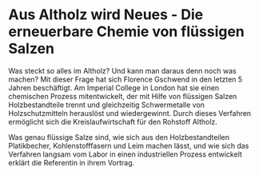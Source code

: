 # Aus Altholz wird Neues - Die erneuerbare Chemie von flüssigen Salzen
Was steckt so alles im Altholz? Und kann man daraus denn noch was machen? Mit dieser Frage hat sich Florence Gschwend in den letzten 5 Jahren beschäftigt. Am Imperial College in London hat sie einen chemischen Prozess mitentwickelt, der mit Hilfe von flüssigen Salzen Holzbestandteile trennt und gleichzeitig Schwermetalle von Holzschutzmitteln herauslöst und wiedergewinnt. Durch dieses Verfahren ermöglicht sich die Kreislaufwirtschaft für den Rohstoff Altholz.

Was genau flüssige Salze sind, wie sich aus den Holzbestandteilen Platikbecher, Kohlenstofffasern und Leim machen lässt, und wie sich das Verfahren langsam vom Labor in einen industriellen Prozess entwickelt erklärt die Referentin in ihrem Vortrag.

<!-- type: published -->
<!-- date: 2018-11-22 22:00:00 -->

<!-- description: Was steckt so alles im Altholz und was kann man daraus noch alles machen? -->
<!-- category: Vorträge -->
<!-- tags: Holz, Chemie, Salz -->
<!-- coverImage: http://www.ngib.ch/typo3temp/focuscrop/bd4e417e6bdd1241758b9ec29662e86b3e39b0fd-fp-8-3-0-0.png -->

<!-- speaker: Dr. Florence Gschwend -->
<!-- affiliation: Imperial College, London -->
<!-- eventdate: 2018-11-22 -->
<!-- eventtime: 18:30 - 20:00 -->
<!-- location: Aula des Naturhistorischen Museums Basel, Augustinergasse 2 -->